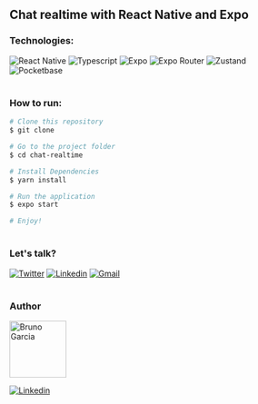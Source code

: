 ## Chat realtime with React Native and Expo

### Technologies:
<img src="https://img.shields.io/badge/React%20Native-0.71.8-0077B5?style=flat-square&logo=react&logoColor=white" alt="React Native" /> <img src="https://img.shields.io/badge/Typescript-4.9.4-0077B5?style=flat-square&logo=typescript&logoColor=white" alt="Typescript" /> <img src="https://img.shields.io/badge/Expo-48.0.15-0077B5?style=flat-square&logo=expo&logoColor=white" alt="Expo" /> <img src="https://img.shields.io/badge/Expo%20Router-1.5.3-0077B5?style=flat-square&logo=expo&logoColor=white" alt="Expo Router" /> <img src="https://img.shields.io/badge/Zustand-4.3.8-0077B5?style=flat-square&logo=zustand&logoColor=white" alt="Zustand" /> <img src="https://img.shields.io/badge/Pocketbase-0.15.0-0077B5?style=flat-square&logo=pocketbase&logoColor=white"
  alt="Pocketbase" />

#

### How to run:
<!-- coloque o código abaixo -->
```bash
# Clone this repository
$ git clone

# Go to the project folder
$ cd chat-realtime

# Install Dependencies
$ yarn install

# Run the application
$ expo start

# Enjoy!
```

#

### Let's talk?

[![Twitter](https://img.shields.io/badge/Twitter-1DA1F2?style=for-the-badge&logo=twitter&logoColor=white)](https://twitter.com/brunowgarcia)
[![Linkedin](https://img.shields.io/badge/LinkedIn-0077B5?style=for-the-badge&logo=linkedin&logoColor=white)](https://www.linkedin.com/in/brunowilliang/)
[![Gmail](https://img.shields.io/badge/Mail-0077B5?style=for-the-badge&logo=gmail&logoColor=white)](mailto:eu@brunowillian.com)

#

### Author
<img src="https://avatars.githubusercontent.com/brunowilliang" alt="Bruno Garcia" width="100px" />
<br/>

[![Linkedin](https://img.shields.io/badge/Bruno-author-0077B5?style=for-the-badge&logo=github&logoColor=white)](https://github.com/Brunowilliang/)